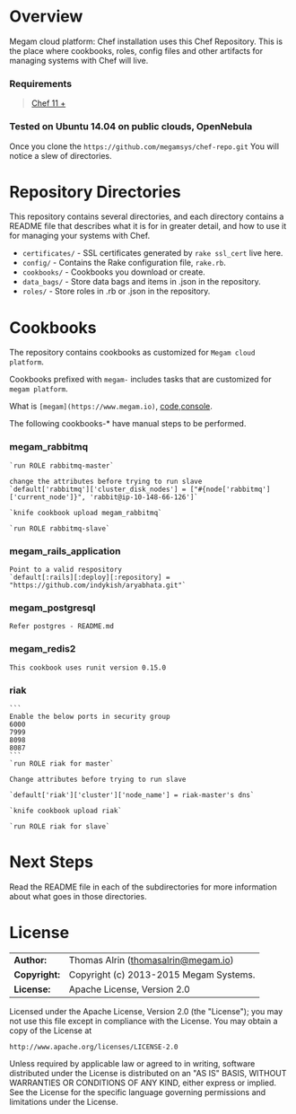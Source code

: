 Overview
========

Megam cloud platform: 
Chef installation uses this Chef Repository. This is the place where cookbooks, roles, config files and other artifacts for managing systems with Chef will live. 

### Requirements

> [Chef 11 +](http://opscode.com)

### Tested on Ubuntu 14.04 on public clouds, OpenNebula


Once you clone the `https://github.com/megamsys/chef-repo.git` You will notice a slew of directories.

Repository Directories
======================

This repository contains several directories, and each directory contains a README file that describes what it is for in greater detail, and how to use it for managing your systems with Chef.

* `certificates/` - SSL certificates generated by `rake ssl_cert` live here.
* `config/` - Contains the Rake configuration file, `rake.rb`.
* `cookbooks/` - Cookbooks you download or create.
* `data_bags/` - Store data bags and items in .json in the repository.
* `roles/` - Store roles in .rb or .json in the repository.

Cookbooks
==========

The repository contains cookbooks as customized for `Megam cloud platform`.
 
Cookbooks prefixed with `megam-` includes tasks that are customized for `megam platform`. 

What is `[megam](https://www.megam.io)`, [code](https://github.com/megamsys),[console](https://console.megam.io).

The following cookbooks-* have manual steps to be performed.

### megam_rabbitmq

	`run ROLE rabbitmq-master`
	
	change the attributes before trying to run slave
	`default['rabbitmq']['cluster_disk_nodes'] = ["#{node['rabbitmq']['current_node']}", 'rabbit@ip-10-148-66-126']` 

	`knife cookbook upload megam_rabbitmq`

	`run ROLE rabbitmq-slave`


### megam_rails_application

	Point to a valid respository
	`default[:rails][:deploy][:repository] = "https://github.com/indykish/aryabhata.git"` 

### megam_postgresql

	Refer postgres - README.md


### megam_redis2

	This cookbook uses runit version 0.15.0

### riak

	```
	Enable the below ports in security group
	6000
	7999
	8098
	8087
	```
	`run ROLE riak for master`

	Change attributes before trying to run slave

	`default['riak']['cluster']['node_name'] = riak-master's dns`

	`knife cookbook upload riak`

	`run ROLE riak for slave`


Next Steps
==========

Read the README file in each of the subdirectories for more information about what goes in those directories.

# License


|                      |                                          |
|:---------------------|:-----------------------------------------|
| **Author:**          | Thomas Alrin (<thomasalrin@megam.io>)
| **Copyright:**       | Copyright (c) 2013-2015 Megam Systems.
| **License:**         | Apache License, Version 2.0

Licensed under the Apache License, Version 2.0 (the "License");
you may not use this file except in compliance with the License.
You may obtain a copy of the License at

    http://www.apache.org/licenses/LICENSE-2.0

Unless required by applicable law or agreed to in writing, software
distributed under the License is distributed on an "AS IS" BASIS,
WITHOUT WARRANTIES OR CONDITIONS OF ANY KIND, either express or implied.
See the License for the specific language governing permissions and
limitations under the License.
